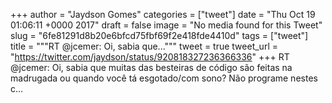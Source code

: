 
+++
author = "Jaydson Gomes"
categories = ["tweet"]
date = "Thu Oct 19 01:06:11 +0000 2017"
draft = false
image = "No media found for this Tweet"
slug = "6fe81291d8b20e6bfcd75fbf69f2e418fde4410d"
tags = ["tweet"]
title = """RT @jcemer: Oi, sabia que..."""
tweet = true
tweet_url = "https://twitter.com/jaydson/status/920818327236366336"
+++
RT @jcemer: Oi, sabia que muitas das besteiras de código são feitas na madrugada ou quando você tá esgotado/com sono? Não programe nestes c…
